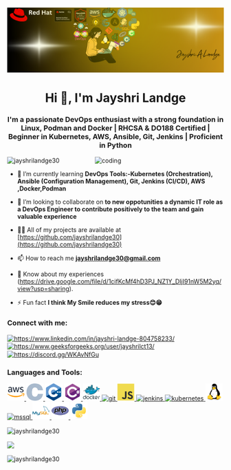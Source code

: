 
![logo](https://github.com/jayshrilandge30/jayshrilandge30/blob/main/Jayshri's%20Banner.png)


<h1 align="center">Hi 👋, I'm Jayshri Landge</h1>
<h3 align="center">I'm a passionate DevOps enthusiast with a strong foundation in Linux, Podman and Docker | RHCSA & DO188 Certified | Beginner in Kubernetes, AWS, Ansible, Git, Jenkins | Proficient in Python</h3>


<img align="right" alt="coding" width="300" src="https://designimages.appypie.com/aitools/text-animation/focusedGirl.gif"> 

<p align="left"> <img src="https://komarev.com/ghpvc/?username=jayshrilandge30&label=Profile%20views&color=0e75b6&style=flat" alt="jayshrilandge30" /> </p>



- 🌱 I’m currently learning **DevOps Tools:-Kubernetes (Orchestration), Ansible (Configuration Management), Git, Jenkins (CI/CD), AWS ,Docker,Podman**

- 👯 I’m looking to collaborate on **to new oppotunities a dynamic IT role as a DevOps Engineer to contribute positively to the team and gain valuable experience**

- 👨‍💻 All of my projects are available at [https://github.com/jayshrilandge30](https://github.com/jayshrilandge30)

- 📫 How to reach me **jayshrilandge30@gmail.com**

- 📄 Know about my experiences (https://drive.google.com/file/d/1cifKcMf4hD3PJ_NZ1Y_DIjI91nW5M2yq/view?usp=sharing).

- ⚡ Fun fact **I think My Smile reduces my stress😊😁**

<h3 align="left">Connect with me:</h3>
<p align="left">
<a href="https://linkedin.com/in/https://www.linkedin.com/in/jayshri-landge-804758233/" target="blank"><img align="center" src="https://raw.githubusercontent.com/rahuldkjain/github-profile-readme-generator/master/src/images/icons/Social/linked-in-alt.svg" alt="https://www.linkedin.com/in/jayshri-landge-804758233/" height="30" width="40" /></a>
<a href="https://auth.geeksforgeeks.org/user/https://www.geeksforgeeks.org/user/jayshrilct13/" target="blank"><img align="center" src="https://raw.githubusercontent.com/rahuldkjain/github-profile-readme-generator/master/src/images/icons/Social/geeks-for-geeks.svg" alt="https://www.geeksforgeeks.org/user/jayshrilct13/" height="30" width="40" /></a>
<a href="https://discord.gg/https://discord.gg/WKAvNfGu" target="blank"><img align="center" src="https://raw.githubusercontent.com/rahuldkjain/github-profile-readme-generator/master/src/images/icons/Social/discord.svg" alt="https://discord.gg/WKAvNfGu" height="30" width="40" /></a>
</p>
<h3 align="left">Languages and Tools:</h3>
<p align="left"> <a href="https://aws.amazon.com" target="_blank" rel="noreferrer"> <img src="https://raw.githubusercontent.com/devicons/devicon/master/icons/amazonwebservices/amazonwebservices-original-wordmark.svg" alt="aws" width="40" height="40"/> </a> <a href="https://www.cprogramming.com/" target="_blank" rel="noreferrer"> <img src="https://raw.githubusercontent.com/devicons/devicon/master/icons/c/c-original.svg" alt="c" width="40" height="40"/> </a> <a href="https://www.w3schools.com/cpp/" target="_blank" rel="noreferrer"> <img src="https://raw.githubusercontent.com/devicons/devicon/master/icons/cplusplus/cplusplus-original.svg" alt="cplusplus" width="40" height="40"/> </a> <a href="https://www.w3schools.com/cs/" target="_blank" rel="noreferrer"> <img src="https://raw.githubusercontent.com/devicons/devicon/master/icons/csharp/csharp-original.svg" alt="csharp" width="40" height="40"/> </a> <a href="https://www.docker.com/" target="_blank" rel="noreferrer"> <img src="https://raw.githubusercontent.com/devicons/devicon/master/icons/docker/docker-original-wordmark.svg" alt="docker" width="40" height="40"/> </a> <a href="https://git-scm.com/" target="_blank" rel="noreferrer"> <img src="https://www.vectorlogo.zone/logos/git-scm/git-scm-icon.svg" alt="git" width="40" height="40"/> </a> <a href="https://developer.mozilla.org/en-US/docs/Web/JavaScript" target="_blank" rel="noreferrer"> <img src="https://raw.githubusercontent.com/devicons/devicon/master/icons/javascript/javascript-original.svg" alt="javascript" width="40" height="40"/> </a> <a href="https://www.jenkins.io" target="_blank" rel="noreferrer"> <img src="https://www.vectorlogo.zone/logos/jenkins/jenkins-icon.svg" alt="jenkins" width="40" height="40"/> </a> <a href="https://kubernetes.io" target="_blank" rel="noreferrer"> <img src="https://www.vectorlogo.zone/logos/kubernetes/kubernetes-icon.svg" alt="kubernetes" width="40" height="40"/> </a> <a href="https://www.linux.org/" target="_blank" rel="noreferrer"> <img src="https://raw.githubusercontent.com/devicons/devicon/master/icons/linux/linux-original.svg" alt="linux" width="40" height="40"/> </a> <a href="https://www.microsoft.com/en-us/sql-server" target="_blank" rel="noreferrer"> <img src="https://www.svgrepo.com/show/303229/microsoft-sql-server-logo.svg" alt="mssql" width="40" height="40"/> </a> <a href="https://www.mysql.com/" target="_blank" rel="noreferrer"> <img src="https://raw.githubusercontent.com/devicons/devicon/master/icons/mysql/mysql-original-wordmark.svg" alt="mysql" width="40" height="40"/> </a> <a href="https://www.php.net" target="_blank" rel="noreferrer"> <img src="https://raw.githubusercontent.com/devicons/devicon/master/icons/php/php-original.svg" alt="php" width="40" height="40"/> </a> <a href="https://www.python.org" target="_blank" rel="noreferrer"> <img src="https://raw.githubusercontent.com/devicons/devicon/master/icons/python/python-original.svg" alt="python" width="40" height="40"/> </a> </p


<p>
  <img align="center" height=200 src="https://github-readme-stats.vercel.app/api/top-langs?username=jayshrilandge30&show_icons=true&locale=en&layout=compact&theme=dark" alt="jayshrilandge30" />
</p>



<p><img align="center"  src="https://github-readme-stats.vercel.app/api?username=jayshrilandge30&show_icons=true&locale=en&theme=midnight-purple&rank_icon=github"/></p>


<p><img align="center" "src="https://github-readme-streak-stats.herokuapp.com/?user=jayshrilandge30&theme=transparent" alt="jayshrilandge30" /></p>












